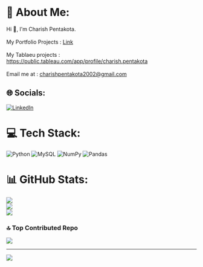 # 💫 About Me:
Hi 👋, I'm Charish Pentakota.<br><br>My Portfolio Projects : <a href="https://github.com/CharishPentakota/DataAnalyst_PortFolio_Projects"> Link </a><br><br>My Tablaeu projects : https://public.tableau.com/app/profile/charish.pentakota<br><br>Email me at : charishpentakota2002@gmail.com 


## 🌐 Socials:
[![LinkedIn](https://img.shields.io/badge/LinkedIn-%230077B5.svg?logo=linkedin&logoColor=white)](https://linkedin.com/in/www.linkedin.com/in/charish-pentakota) 

# 💻 Tech Stack:
![Python](https://img.shields.io/badge/python-3670A0?style=for-the-badge&logo=python&logoColor=ffdd54) ![MySQL](https://img.shields.io/badge/mysql-%2300f.svg?style=for-the-badge&logo=mysql&logoColor=white) ![NumPy](https://img.shields.io/badge/numpy-%23013243.svg?style=for-the-badge&logo=numpy&logoColor=white) ![Pandas](https://img.shields.io/badge/pandas-%23150458.svg?style=for-the-badge&logo=pandas&logoColor=white)
# 📊 GitHub Stats:
![](https://github-readme-stats.vercel.app/api?username=CharishPentakota&theme=jolly&hide_border=false&include_all_commits=false&count_private=false)<br/>
![](https://github-readme-streak-stats.herokuapp.com/?user=CharishPentakota&theme=jolly&hide_border=false)<br/>
![](https://github-readme-stats.vercel.app/api/top-langs/?username=CharishPentakota&theme=jolly&hide_border=false&include_all_commits=false&count_private=false&layout=compact)

### 🔝 Top Contributed Repo
![](https://github-contributor-stats.vercel.app/api?username=CharishPentakota&limit=5&theme=dark&combine_all_yearly_contributions=true)

---
[![](https://visitcount.itsvg.in/api?id=CharishPentakota&icon=0&color=0)](https://visitcount.itsvg.in)

<!-- Proudly created with GPRM ( https://gprm.itsvg.in ) -->
